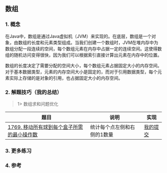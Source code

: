 ## 数组

### 1. 概念
在Java中，数组是通过Java虚拟机（JVM）来实现的。在底层，数组是一个对象，由数组的长度和元素类型组成。当我们创建一个数组时，JVM在堆内存中为数组分配一段连续的空间，每个数组元素在内存中占据一定的连续空间。这使得数组的随机访问变得很快，因为我们可以根据索引直接计算出元素在内存中的位置。

数组的长度决定了需要分配的空间大小，每个数组元素占据固定大小的内存空间。对于基本数据类型，元素的内存空间大小是固定的，而对于引用数据类型，每个元素实际上存储的是对象的引用，也占据固定大小的内存空间。

### 2. 解题技巧（我的总结）

> 1> 数组求和问题优化
> 
| 题目                                                                            | 说明             | 实现                                                                            |
|-------------------------------------------------------------------------------|----------------|-------------------------------------------------------------------------------|
| [1769. 移动所有球到每个盒子所需的最小操作数](https://leetcode.cn/problems/minimum-number-of-operations-to-move-all-balls-to-each-box/description/) | 统计每个点左侧和右侧的1数量 | [我的提交](https://leetcode.cn/problems/minimum-number-of-operations-to-move-all-balls-to-each-box/submissions/494862132/) |


### 3. 更多练习


### 4. 参考